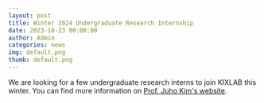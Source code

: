 ```yaml
---
layout: post
title: Winter 2024 Undergraduate Research Internship
date: 2023-10-23 00:00:00
author: Admin
categories: news
img: default.png
thumb: default.png
---
```


We are looking for a few undergraduate research interns to join KIXLAB this winter. You can find more information on [Prof. Juho Kim's website](https://juhokim.com/2024-winter-internship-call.html).
